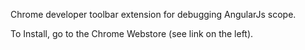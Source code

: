 Chrome developer toolbar extension for debugging AngularJs scope.

To Install, go to the Chrome Webstore (see link on the left).